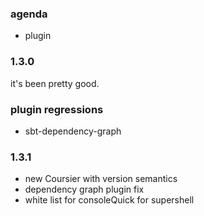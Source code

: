 ### agenda
- plugin

### 1.3.0

it's been pretty good.

### plugin regressions

- sbt-dependency-graph

### 1.3.1

- new Coursier with version semantics
- dependency graph plugin fix
- white list for consoleQuick for supershell
